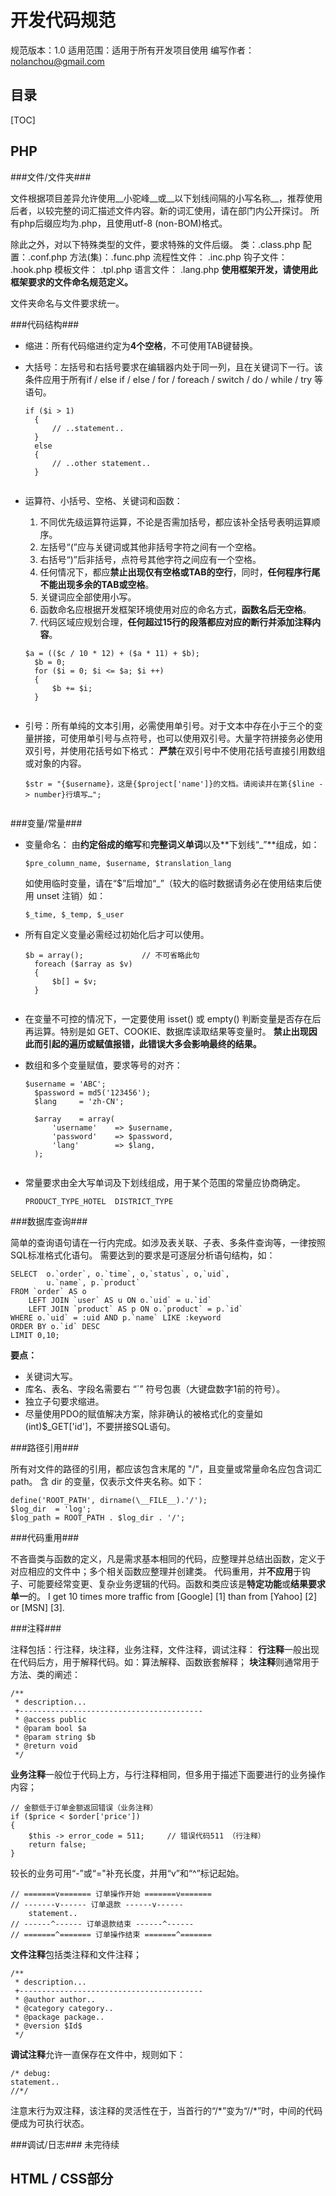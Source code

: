 开发代码规范
===================

规范版本：1.0 
适用范围：适用于所有开发项目使用 
编写作者：[nolanchou@gmail.com](mailto:nolanchou@gmail.com) 

目录
----------

[TOC]

PHP
----------

###文件/文件夹###

文件根据项目差异允许使用__小驼峰__或__以下划线间隔的小写名称__，推荐使用后者，以较完整的词汇描述文件内容。新的词汇使用，请在部门内公开探讨。
所有php后缀应均为.php，且使用utf-8 (non-BOM)格式。

除此之外，对以下特殊类型的文件，要求特殊的文件后缀。
类：.class.php
配置：.conf.php
方法(集)：.func.php
流程性文件： .inc.php
钩子文件： .hook.php
模板文件： .tpl.php
语言文件： .lang.php
**使用框架开发，请使用此框架要求的文件命名规范定义。**

文件夹命名与文件要求统一。



###代码结构###

* 缩进：所有代码缩进约定为**4个空格**，不可使用TAB键替换。

* 大括号：左括号和右括号要求在编辑器内处于同一列，且在关键词下一行。该条件应用于所有if / else if / else / for / foreach / switch / do / while / try 等语句。
	<pre><code>if ($i > 1)
	{
	    // ..statement..
	}
	else
	{
	    // ..other statement..
	}
	</code></pre>

* 运算符、小括号、空格、关键词和函数：
	1. 不同优先级运算符运算，不论是否需加括号，都应该补全括号表明运算顺序。
	2. 左括号“(”应与关键词或其他非括号字符之间有一个空格。
	3. 右括号“)”后非括号，点符号其他字符之间应有一个空格。
	4. 任何情况下，都应**禁止出现仅有空格或TAB的空行**，同时，**任何程序行尾不能出现多余的TAB或空格**。 
	5. 关键词应全部使用小写。
	6. 函数命名应根据开发框架环境使用对应的命名方式，**函数名后无空格**。
	7. 代码区域应规划合理，**任何超过15行的段落都应对应的断行并添加注释内容**。

	<pre><code>$a = (($c / 10 * 12) + ($a * 11) + $b);
	$b = 0;
    for ($i = 0; $i &lt;= $a; $i ++)
    {
        $b += $i;
    }
    </code></pre>

* 引号：所有单纯的文本引用，必需使用单引号。对于文本中存在小于三个的变量拼接，可使用单引号与点符号，也可以使用双引号。大量字符拼接务必使用双引号，并使用花括号如下格式：
	**严禁**在双引号中不使用花括号直接引用数组或对象的内容。
	<pre><code>$str = "{$username}，这是{$project['name']}的文档。请阅读并在第{$line -> number}行填写…";
	</code></pre>


###变量/常量###
* 变量命名：
	由**约定俗成的缩写**和**完整词义单词**以及**下划线“_”**组成，如：
	<pre><code>$pre_column_name, $username, $translation_lang</code></pre>
	如使用临时变量，请在“$”后增加“_”（较大的临时数据请务必在使用结束后使用 unset 注销）如：
	<pre><code>$_time, $_temp, $_user</code></pre>
	
* 所有自定义变量必需经过初始化后才可以使用。
	<pre><code>$b = array();             // 不可省略此句
	foreach ($array as $v)
	{
		$b[] = $v;
	}
    </code></pre>


* 在变量不可控的情况下，一定要使用 isset() 或 empty() 判断变量是否存在后再运算。特别是如 GET、COOKIE、数据库读取结果等变量时。
	**禁止出现因此而引起的遍历或赋值报错，此错误大多会影响最终的结果。**

* 数组和多个变量赋值，要求等号的对齐：
	<pre><code>$username = 'ABC';
	$password = md5('123456');
	$lang     = 'zh-CN';
	
	$array    = array(
		'username'    => $username,
		'password'    => $password,
		'lang'        => $lang,
	);
	</code></pre>

* 常量要求由全大写单词及下划线组成，用于某个范围的常量应协商确定。
	<pre><code>PRODUCT_TYPE_HOTEL  DISTRICT_TYPE</code></pre>



###数据库查询###

简单的查询语句请在一行内完成。如涉及表关联、子表、多条件查询等，一律按照SQL标准格式化语句。
需要达到的要求是可逐层分析语句结构，如：
<pre><code>SELECT  o.`order`, o.`time`, o,`status`, o,`uid`, 
		u.`name`, p.`product` 
FROM `order` AS o
	LEFT JOIN `user` AS u ON o.`uid` = u.`id` 
	LEFT JOIN `product` AS p ON o.`product` = p.`id`
WHERE o.`uid` = :uid AND p.`name` LIKE :keyword
ORDER BY o.`id` DESC
LIMIT 0,10;
</code></pre>

**要点：**

+ 关键词大写。
+ 库名、表名、字段名需要右 “`” 符号包裹（大键盘数字1前的符号）。
+ 独立子句要求缩进。
+ 尽量使用PDO的赋值解决方案，除非确认的被格式化的变量如(int)$_GET['id']，不要拼接SQL语句。



###路径引用###

所有对文件的路径的引用，都应该包含末尾的 "/"，且变量或常量命名应包含词汇path。
含 dir 的变量，仅表示文件夹名称。如下：
<pre><code>define('ROOT_PATH', dirname(\__FILE__).'/');
$log_dir  = 'log';
$log_path = ROOT_PATH . $log_dir . '/';
</code></pre>



###代码重用###

不吝啬类与函数的定义，凡是需求基本相同的代码，应整理并总结出函数，定义于对应相应的文件中；多个相关函数应整理并创建类。
代码重用，并**不应用**于钩子、可能要经常变更、复杂业务逻辑的代码。函数和类应该是**特定功能**或**结果要求单一**的。
I get 10 times more traffic from [Google] [1] than from
[Yahoo] [2] or [MSN] [3].



###注释###

注释包括：行注释，块注释，业务注释，文件注释，调试注释：
**行注释**一般出现在代码后方，用于解释代码。如：算法解释、函数嵌套解释；
**块注释**则通常用于方法、类的阐述：
<pre><code>/** 
 * description...
 +-----------------------------------------
 * @access public
 * @param bool $a
 * @param string $b
 * @return void
 */
</code></pre>

**业务注释**一般位于代码上方，与行注释相同，但多用于描述下面要进行的业务操作内容；
<pre><code>// 金额低于订单金额返回错误（业务注释）
if ($price < $order['price']) 
{
    $this -> error_code = 511;     // 错误代码511 （行注释）
    return false;
}
</code></pre>

较长的业务可用“-”或“="补充长度，并用“v”和“^”标记起始。
<pre><code>// =======v======= 订单操作开始 =======v=======
// -------v------ 订单退款 ------v------
    statement..
// ------^------ 订单退款结束 ------^------
// =======^======= 订单操作结束 =======^=======
</code></pre>

**文件注释**包括类注释和文件注释；
<pre><code>/**
 * description...
 +-----------------------------------------
 * @author author..
 * @category category..
 * @package package..
 * @version $Id$
 */
</code></pre>

**调试注释**允许一直保存在文件中，规则如下：
<pre><code>/* debug:
statement..
//*/
</code></pre>
注意末行为双注释，该注释的灵活性在于，当首行的“/*”变为“//\*”时，中间的代码便成为可执行状态。



###调试/日志###
未完待续


HTML / CSS部分
----------
